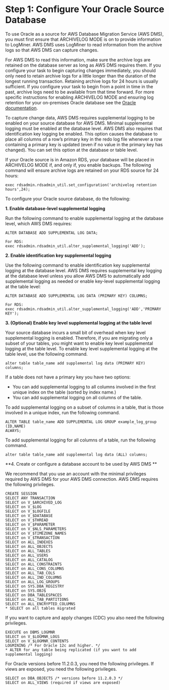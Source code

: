 # Step 1: Configure Your Oracle Source Database<a name="chap-on-premoracle2aurora.steps.configureoracle"></a>

To use Oracle as a source for AWS Database Migration Service \(AWS DMS\), you must first ensure that ARCHIVELOG MODE is on to provide information to LogMiner\. AWS DMS uses LogMiner to read information from the archive logs so that AWS DMS can capture changes\.

For AWS DMS to read this information, make sure the archive logs are retained on the database server as long as AWS DMS requires them\. If you configure your task to begin capturing changes immediately, you should only need to retain archive logs for a little longer than the duration of the longest running transaction\. Retaining archive logs for 24 hours is usually sufficient\. If you configure your task to begin from a point in time in the past, archive logs need to be available from that time forward\. For more specific instructions for enabling ARCHIVELOG MODE and ensuring log retention for your on\-premises Oracle database see the [Oracle documentation](https://community.oracle.com/thread/3717174)\.

To capture change data, AWS DMS requires supplemental logging to be enabled on your source database for AWS DMS\. Minimal supplemental logging must be enabled at the database level\. AWS DMS also requires that identification key logging be enabled\. This option causes the database to place all columns of a row’s primary key in the redo log file whenever a row containing a primary key is updated \(even if no value in the primary key has changed\)\. You can set this option at the database or table level\.

If your Oracle source is in Amazon RDS, your database will be placed in ARCHIVELOG MODE if, and only if, you enable backups\. The following command will ensure archive logs are retained on your RDS source for 24 hours:

```
exec rdsadmin.rdsadmin_util.set_configuration('archivelog retention hours',24);
```

To configure your Oracle source database, do the following:

 **1\. Enable database\-level supplemental logging** 

Run the following command to enable supplemental logging at the database level, which AWS DMS requires:

```
ALTER DATABASE ADD SUPPLEMENTAL LOG DATA;

For RDS:
exec rdsadmin.rdsadmin_util.alter_supplemental_logging('ADD');
```

 **2\. Enable identification key supplemental logging** 

Use the following command to enable identification key supplemental logging at the database level\. AWS DMS requires supplemental key logging at the database level unless you allow AWS DMS to automatically add supplemental logging as needed or enable key\-level supplemental logging at the table level:

```
ALTER DATABASE ADD SUPPLEMENTAL LOG DATA (PRIMARY KEY) COLUMNS;

For RDS:
exec rdsadmin.rdsadmin_util.alter_supplemental_logging('ADD','PRIMARY KEY');
```

 **3\. \(Optional\) Enable key level supplemental logging at the table level** 

Your source database incurs a small bit of overhead when key level supplemental logging is enabled\. Therefore, if you are migrating only a subset of your tables, you might want to enable key level supplemental logging at the table level\. To enable key level supplemental logging at the table level, use the following command\.

```
alter table table_name add supplemental log data (PRIMARY KEY) columns;
```

If a table does not have a primary key you have two options:
+ You can add supplemental logging to all columns involved in the first unique index on the table \(sorted by index name\.\)
+ You can add supplemental logging on all columns of the table\.

To add supplemental logging on a subset of columns in a table, that is those involved in a unique index, run the following command\.

```
ALTER TABLE table_name ADD SUPPLEMENTAL LOG GROUP example_log_group (ID,NAME)
ALWAYS;
```

To add supplemental logging for all columns of a table, run the following command\.

```
alter table table_name add supplemental log data (ALL) columns;
```

 **4\. Create or configure a database account to be used by AWS DMS ** 

We recommend that you use an account with the minimal privileges required by AWS DMS for your AWS DMS connection\. AWS DMS requires the following privileges\.

```
CREATE SESSION
SELECT ANY TRANSACTION
SELECT on V_$ARCHIVED_LOG
SELECT on V_$LOG
SELECT on V_$LOGFILE
SELECT on V_$DATABASE
SELECT on V_$THREAD
SELECT on V_$PARAMETER
SELECT on V_$NLS_PARAMETERS
SELECT on V_$TIMEZONE_NAMES
SELECT on V_$TRANSACTION
SELECT on ALL_INDEXES
SELECT on ALL_OBJECTS
SELECT on ALL_TABLES
SELECT on ALL_USERS
SELECT on ALL_CATALOG
SELECT on ALL_CONSTRAINTS
SELECT on ALL_CONS_COLUMNS
SELECT on ALL_TAB_COLS
SELECT on ALL_IND_COLUMNS
SELECT on ALL_LOG_GROUPS
SELECT on SYS.DBA_REGISTRY
SELECT on SYS.OBJ$
SELECT on DBA_TABLESPACES
SELECT on ALL_TAB_PARTITIONS
SELECT on ALL_ENCRYPTED_COLUMNS
* SELECT on all tables migrated
```

If you want to capture and apply changes \(CDC\) you also need the following privileges\.

```
EXECUTE on DBMS_LOGMNR
SELECT on V_$LOGMNR_LOGS
SELECT on V_$LOGMNR_CONTENTS
LOGMINING /* For Oracle 12c and higher. */
* ALTER for any table being replicated (if you want to add supplemental logging)
```

For Oracle versions before 11\.2\.0\.3, you need the following privileges\. If views are exposed, you need the following privileges\.

```
SELECT on DBA_OBJECTS /* versions before 11.2.0.3 */
SELECT on ALL_VIEWS (required if views are exposed)
```